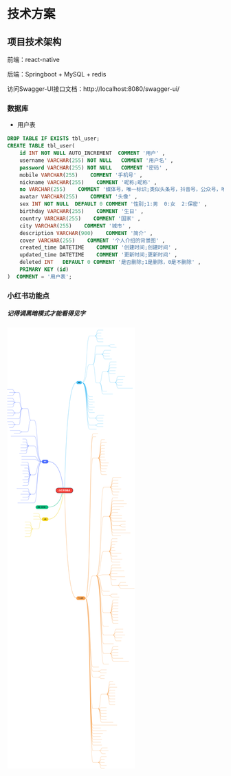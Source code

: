 # 技术方案

## **项目技术架构**

前端：react-native

后端：Springboot + MySQL + redis

访问Swagger-UI接口文档：http://localhost:8080/swagger-ui/



### 数据库

+ 用户表

```sql
DROP TABLE IF EXISTS tbl_user;
CREATE TABLE tbl_user(
    id INT NOT NULL AUTO_INCREMENT  COMMENT '用户' ,
    username VARCHAR(255) NOT NULL   COMMENT '用户名' ,
    password VARCHAR(255) NOT NULL   COMMENT '密码' ,
    mobile VARCHAR(255)    COMMENT '手机号' ,
    nickname VARCHAR(255)    COMMENT '昵称;昵称' ,
    no VARCHAR(255)    COMMENT '媒体号，唯一标识;类似头条号，抖音号，公众号，唯一标识，需要限制修改次数，比如终生1次，每年1次，每半年1次等，可以用于付费修改。' ,
    avatar VARCHAR(255)    COMMENT '头像' ,
    sex INT NOT NULL  DEFAULT 0 COMMENT '性别;1:男  0:女  2:保密' ,
    birthday VARCHAR(255)    COMMENT '生日' ,
    country VARCHAR(255)    COMMENT '国家' ,
    city VARCHAR(255)    COMMENT '城市' ,
    description VARCHAR(900)    COMMENT '简介' ,
    cover VARCHAR(255)    COMMENT '个人介绍的背景图' ,
    created_time DATETIME    COMMENT '创建时间;创建时间' ,
    updated_time DATETIME    COMMENT '更新时间;更新时间' ,
    deleted INT   DEFAULT 0 COMMENT '是否删除;1是删除，0是不删除' ,
    PRIMARY KEY (id)
)  COMMENT = '用户表';

```





### 小红书功能点
##### 记得调黑暗模式才能看得见字

![小红书功能点.png](https://raw.githubusercontent.com/gi3636/red-book-backend/main/images/%E5%B0%8F%E7%BA%A2%E4%B9%A6%E5%8A%9F%E8%83%BD%E7%82%B9.png)

